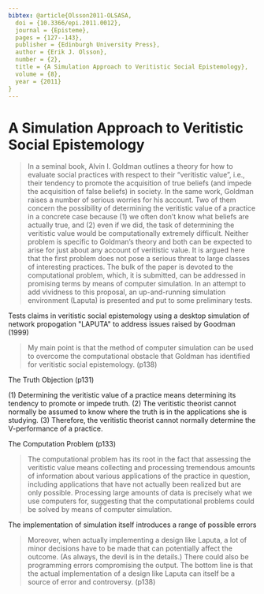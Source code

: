 ```yaml
---
bibtex: @article{Olsson2011-OLSASA,
  doi = {10.3366/epi.2011.0012},
  journal = {Episteme},
  pages = {127--143},
  publisher = {Edinburgh University Press},
  author = {Erik J. Olsson},
  number = {2},
  title = {A Simulation Approach to Veritistic Social Epistemology},
  volume = {8},
  year = {2011}
}
---
```


# A Simulation Approach to Veritistic Social Epistemology

> In a seminal book, Alvin I. Goldman outlines a theory for how to evaluate social practices with respect to their “veritistic value”, i.e., their tendency to promote the acquisition of true beliefs (and impede the acquisition of false beliefs) in society. In the same work, Goldman raises a number of serious worries for his account. Two of them concern the possibility of determining the veritistic value of a practice in a concrete case because (1) we often don’t know what beliefs are actually true, and (2) even if we did, the task of determining the veritistic value would be computationally extremely difficult. Neither problem is specific to Goldman’s theory and both can be expected to arise for just about any account of veritistic value. It is argued here that the first problem does not pose a serious threat to large classes of interesting practices. The bulk of the paper is devoted to the computational problem, which, it is submitted, can be addressed in promising terms by means of computer simulation. In an attempt to add vividness to this proposal, an up-and-running simulation environment (Laputa) is presented and put to some preliminary tests.

Tests claims in veritistic social epistemology using a desktop simulation of network propogation "LAPUTA" to address issues raised by Goodman (1999)

> My main point is that the method of computer simulation can be used to overcome the computational obstacle that Goldman has identified for veritistic social epistemology. (p138)

The Truth Objection (p131)

(1) Determining the veritistic value of a practice means determining its tendency to promote or impede truth.
(2) The veritistic theorist cannot normally be assumed to know where the truth is in the applications she is studying.
(3) Therefore, the veritistic theorist cannot normally determine the V-performance of a practice.

The Computation Problem (p133)

> The computational problem has its root in the fact that assessing the veritistic value means collecting and processing tremendous amounts of information about various applications of the practice in question, including applications that have not actually been realized but are only possible. Processing large amounts of data is precisely what we use computers for, suggesting that the computational problems could be solved by means of computer simulation.

The implementation of simulation itself introduces a range of possible errors

> Moreover, when actually implementing a design like Laputa, a lot of minor decisions have to be made that can potentially affect the outcome. (As always, the devil is in the details.) There could also be programming errors compromising the output. The bottom line is that the actual implementation of a design like Laputa can itself be a source of error and controversy. (p138)

